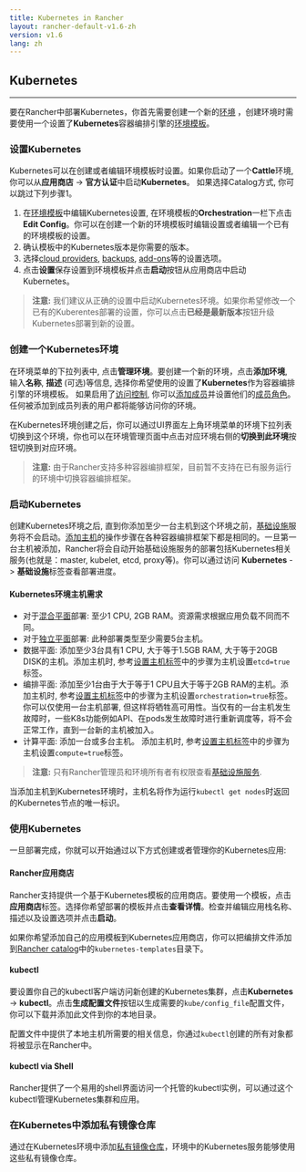 ```yaml
---
title: Kubernetes in Rancher
layout: rancher-default-v1.6-zh
version: v1.6
lang: zh
---
```


## Kubernetes
---

要在Rancher中部署Kubernetes，你首先需要创建一个新的[环境]({{site.baseurl}}/rancher/{{page.version}}/{{page.lang}}/environments/) ，创建环境时需要使用一个设置了**Kubernetes**容器编排引擎的[环境模板]({{site.baseurl}}/rancher/{{page.version}}/{{page.lang}}/environments/#what-is-an-environment-template)。

### 设置Kubernetes

Kubernetes可以在创建或者编辑环境模板时设置。如果你启动了一个**Cattle**环境, 你可以从**应用商店** -> **官方认证**中启动**Kubernetes**。 如果选择Catalog方式, 你可以跳过下列步骤1。

1. 在[环境模板]({{site.baseurl}}/rancher/{{page.version}}/{{page.lang}}/environments/#what-is-an-environment-template)中编辑Kubernetes设置, 在环境模板的**Orchestration**一栏下点击**Edit Config**。你可以在创建一个新的环境模板时编辑设置或者编辑一个已有的环境模板的设置。
2. 确认模板中的Kubernetes版本是你需要的版本。
3. 选择[cloud providers]({{site.baseurl}}/rancher/{{page.version}}/{{page.lang}}/kubernetes/providers/), [backups]({{site.baseurl}}/rancher/{{page.version}}/{{page.lang}}/kubernetes/backups/), [add-ons]({{site.baseurl}}/rancher/{{page.version}}/{{page.lang}}/kubernetes/addons/)等的设置选项。
4. 点击**设置**保存设置到环境模板并点击**启动**按钮从应用商店中启动Kubernetes。

> **注意:** 我们建议从正确的设置中启动Kubernetes环境。如果你希望修改一个已有的Kuberentes部署的设置，你可以点击**已经是最新版本**按钮升级Kubernetes部署到新的设置。

### 创建一个Kubernetes环境

在环境菜单的下拉列表中, 点击**管理环境**。要创建一个新的环境，点击**添加环境**, 输入**名称**, **描述** (可选)等信息, 选择你希望使用的设置了**Kubernetes**作为容器编排引擎的环境模板。 如果启用了[访问控制]({{site.baseurl}}/rancher/{{page.version}}/{{page.lang}}/configuration/access-control/), 你可以[添加成员]({{site.baseurl}}/rancher/{{page.version}}/{{page.lang}}/environments/#editing-members)并设置他们的[成员角色]({{site.baseurl}}/rancher/{{page.version}}/{{page.lang}}/environments/#membership-roles)。任何被添加到成员列表的用户都将能够访问你的环境。

在Kubernetes环境创建之后，你可以通过UI界面左上角环境菜单的环境下拉列表切换到这个环境，你也可以在环境管理页面中点击对应环境右侧的**切换到此环境**按钮切换到对应环境。

> **注意:** 由于Rancher支持多种容器编排框架，目前暂不支持在已有服务运行的环境中切换容器编排框架。

### 启动Kubernetes

创建Kubernetes环境之后, 直到你添加至少一台主机到这个环境之前，[基础设施]({{site.baseurl}}/rancher/{{page.version}}/{{page.lang}}/rancher-services/)服务将不会启动。[添加主机]({{site.baseurl}}/rancher/{{page.version}}/{{page.lang}}/hosts/)的操作步骤在各种容器编排框架下都是相同的。一旦第一台主机被添加，Rancher将会自动开始基础设施服务的部署包括Kubernetes相关服务(也就是：master, kubelet, etcd, proxy等)。你可以通过访问 **Kubernetes** -> **基础设施**标签查看部署进度。

#### Kubernetes环境主机需求

* 对于[混合平面]({{site.baseurl}}/rancher/{{page.version}}/{{page.lang}}/kubernetes/resiliency-planes/#overlapping-planes)部署: 至少1 CPU, 2GB RAM。资源需求根据应用负载不同而不同。
* 对于[独立平面]({{site.baseurl}}/rancher/{{page.version}}/{{page.lang}}/kubernetes/resiliency-planes/#separated-planes)部署: 此种部署类型至少需要5台主机。
 * 数据平面: 添加至少3台具有1 CPU, 大于等于1.5GB RAM, 大于等于20GB DISK的主机。添加主机时, 参考[设置主机标签]({{site.baseurl}}/rancher/{{page.version}}/{{page.lang}}/hosts/#host-labels)中的步骤为主机设置`etcd=true`标签。
 * 编排平面: 添加至少1台由于大于等于1 CPU且大于等于2GB RAM的主机。添加主机时, 参考[设置主机标签]({{site.baseurl}}/rancher/{{page.version}}/{{page.lang}}/hosts/#host-labels)中的步骤为主机设置`orchestration=true`标签。你可以仅使用一台主机部署, 但这样将牺牲高可用性。当仅有的一台主机发生故障时，一些K8s功能例如API、在pods发生故障时进行重新调度等，将不会正常工作，直到一台新的主机被加入。
 * 计算平面: 添加一台或多台主机。 添加主机时, 参考[设置主机标签]({{site.baseurl}}/rancher/{{page.version}}/{{page.lang}}/hosts/#host-labels)中的步骤为主机设置`compute=true`标签。

> **注意:** 只有Rancher管理员和环境所有者有权限查看[基础设施服务]({{site.baseurl}}/rancher/{{page.version}}/{{page.lang}}/rancher-services/).

当添加主机到Kubernetes环境时，主机名将作为运行`kubectl get nodes`时返回的Kubernetes节点的唯一标识。

### 使用Kubernetes

一旦部署完成，你就可以开始通过以下方式创建或者管理你的Kubernetes应用:

#### Rancher应用商店

Rancher支持提供一个基于Kubernetes模板的应用商店。要使用一个模板，点击**应用商店**标签。选择你希望部署的模板并点击**查看详情**。检查并编辑应用栈名称、描述以及设置选项并点击**启动**。

如果你希望添加自己的应用模板到Kubernetes应用商店，你可以把编排文件添加到[Rancher catalog]({{site.baseurl}}/rancher/{{page.version}}/{{page.lang}}/catalog/)中的`kubernetes-templates`目录下。

#### kubectl

要设置你自己的kubectl客户端访问新创建的Kubernetes集群，点击**Kubernetes** -> **kubectl**。点击**生成配置文件**按钮以生成需要的`kube/config_file`配置文件，你可以下载并添加此文件到你的本地目录。

配置文件中提供了本地主机所需要的相关信息，你通过`kubectl`创建的所有对象都将被显示在Rancher中。

#### kubectl via Shell

Rancher提供了一个易用的shell界面访问一个托管的kubectl实例，可以通过这个kubectl管理Kubernetes集群和应用。

### 在Kubernetes中添加私有镜像仓库

通过在Kubernetes环境中添加[私有镜像仓库]({{site.baseurl}}/rancher/{{page.version}}/{{page.lang}}/environments/registries/)，环境中的Kubernetes服务能够使用这些私有镜像仓库。
